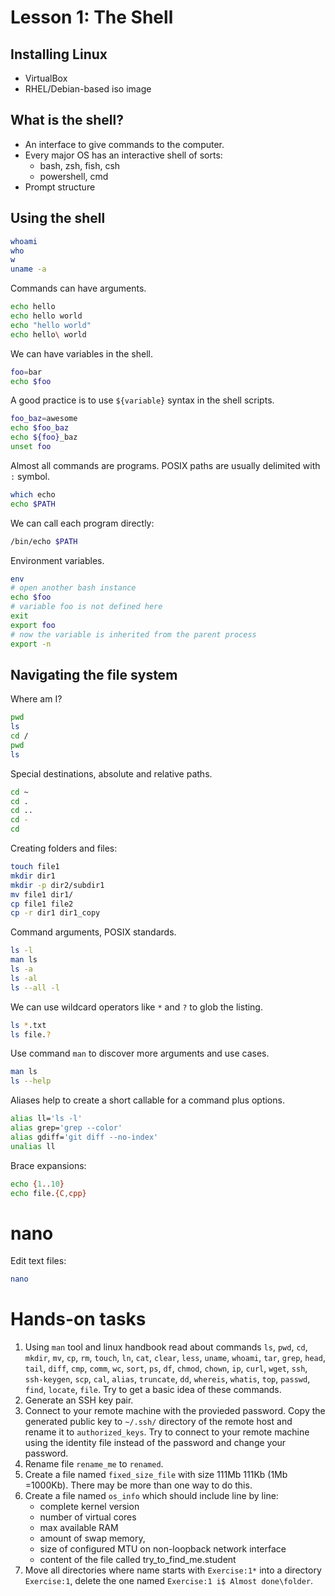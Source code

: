 # Lesson 1: The Shell

## Installing Linux

* VirtualBox
* RHEL/Debian-based iso image

## What is the shell?

* An interface to give commands to the computer.
* Every major OS has an interactive shell of sorts:
	* bash, zsh, fish, csh
	* powershell, cmd
* Prompt structure

## Using the shell

```bash
whoami
who
w
uname -a
```

Commands can have arguments.
```bash
echo hello
echo hello world
echo "hello world"
echo hello\ world
```

We can have variables in the shell.
```bash
foo=bar
echo $foo
```

A good practice is to use `${variable}` syntax in the shell scripts.
```bash
foo_baz=awesome
echo $foo_baz
echo ${foo}_baz
unset foo
```

Almost all commands are programs. POSIX paths are usually delimited with `:` symbol.
```bash
which echo
echo $PATH
```

We can call each program directly:
```bash
/bin/echo $PATH
```

Environment variables.
```bash
env
# open another bash instance
echo $foo
# variable foo is not defined here
exit
export foo
# now the variable is inherited from the parent process
export -n
```

## Navigating the file system

Where am I?
```bash
pwd
ls
cd /
pwd
ls
```

Special destinations, absolute and relative paths.
```bash
cd ~
cd .
cd ..
cd -
cd
```

Creating folders and files:
```bash
touch file1
mkdir dir1
mkdir -p dir2/subdir1
mv file1 dir1/
cp file1 file2
cp -r dir1 dir1_copy
```

Command arguments, POSIX standards.
```bash
ls -l
man ls
ls -a
ls -al
ls --all -l
```

We can use wildcard operators like `*` and `?` to glob the listing.
```bash
ls *.txt
ls file.?
```

Use command `man` to discover more arguments and use cases.
```bash
man ls
ls --help
```

Aliases help to create a short callable for a command plus options.
```bash
alias ll='ls -l'
alias grep='grep --color'
alias gdiff='git diff --no-index'
unalias ll
```

Brace expansions:
```bash
echo {1..10}
echo file.{C,cpp}
```

# nano

Edit text files:
```bash
nano
```

# Hands-on tasks

1. Using `man` tool and linux handbook read about commands `ls`, `pwd`, `cd`, `mkdir`, `mv`, `cp`, `rm`, `touch`, `ln`, `cat`, `clear`, `less`, `uname`, `whoami`, `tar`, `grep`, `head`, `tail`, `diff`, `cmp`, `comm`, `wc`, `sort`, `ps`, `df`, `chmod`, `chown`, `ip`, `curl`, `wget`, `ssh`, `ssh-keygen`, `scp`, `cal`, `alias`, `truncate`, `dd`, `whereis`, `whatis`, `top`, `passwd`, `find`, `locate`, `file`. Try to get a basic idea of these commands.
2. Generate an SSH key pair.
3. Connect to your remote machine with the provieded password. Copy the generated public key to `~/.ssh/` directory of the remote host and rename it to `authorized_keys`. Try to connect to your remote machine using the identity file instead of the password and change your password.
4. Rename file `rename_me` to `renamed`.
5. Create a file named `fixed_size_file` with size 111Mb 111Kb (1Mb =1000Kb). There may be more than one way to do this.
6. Create a file named `os_info` which should include line by line:
	* complete kernel version
	* number of virtual cores
	* max available RAM
	* amount of swap memory,
	* size of configured MTU on non-loopback network interface
	* content of the file called try_to_find_me.student
7. Move all directories where name starts with `Exercise:1*` into a directory `Exercise:1`, delete the one named `Exercise:1 i$ Almost done\folder`.
